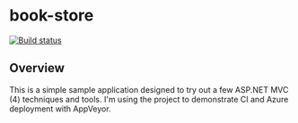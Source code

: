 # book-store

[![Build status](https://ci.appveyor.com/api/projects/status/tq2pd7aovv2oty90?svg=true)](https://ci.appveyor.com/project/eddiesholl/book-store)

## Overview

This is a simple sample application designed to try out a few ASP.NET MVC (4) techniques and tools. I'm using the project to demonstrate CI and Azure deployment with AppVeyor.
